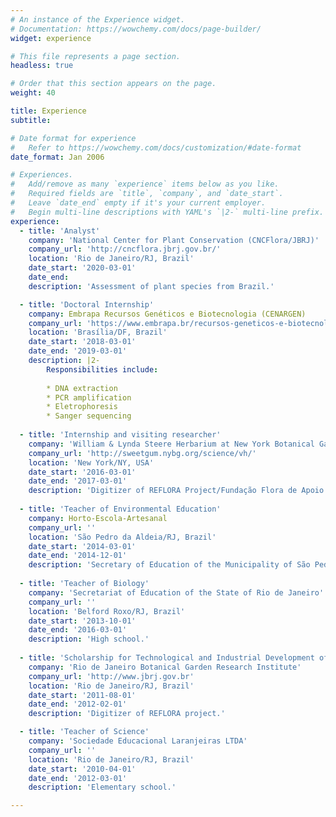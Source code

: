 ```yaml
---
# An instance of the Experience widget.
# Documentation: https://wowchemy.com/docs/page-builder/
widget: experience

# This file represents a page section.
headless: true

# Order that this section appears on the page.
weight: 40

title: Experience
subtitle:

# Date format for experience
#   Refer to https://wowchemy.com/docs/customization/#date-format
date_format: Jan 2006

# Experiences.
#   Add/remove as many `experience` items below as you like.
#   Required fields are `title`, `company`, and `date_start`.
#   Leave `date_end` empty if it's your current employer.
#   Begin multi-line descriptions with YAML's `|2-` multi-line prefix.
experience:
  - title: 'Analyst'
    company: 'National Center for Plant Conservation (CNCFlora/JBRJ)'
    company_url: 'http://cncflora.jbrj.gov.br/'
    location: 'Rio de Janeiro/RJ, Brazil'
    date_start: '2020-03-01'
    date_end:
    description: 'Assessment of plant species from Brazil.'

  - title: 'Doctoral Internship'
    company: Embrapa Recursos Genéticos e Biotecnologia (CENARGEN)
    company_url: 'https://www.embrapa.br/recursos-geneticos-e-biotecnologia'
    location: 'Brasília/DF, Brazil'
    date_start: '2018-03-01'
    date_end: '2019-03-01'
    description: |2-
        Responsibilities include:
        
        * DNA extraction
        * PCR amplification
        * Eletrophoresis
        * Sanger sequencing
        
  - title: 'Internship and visiting researcher'
    company: 'William & Lynda Steere Herbarium at New York Botanical Garden'
    company_url: 'http://sweetgum.nybg.org/science/vh/'
    location: 'New York/NY, USA'
    date_start: '2016-03-01'
    date_end: '2017-03-01'
    description: 'Digitizer of REFLORA Project/Fundação Flora de Apoio à Botânica and PhD visiting researcher.'
    
  - title: 'Teacher of Environmental Education'
    company: Horto-Escola-Artesanal
    company_url: ''
    location: 'São Pedro da Aldeia/RJ, Brazil'
    date_start: '2014-03-01'
    date_end: '2014-12-01'
    description: 'Secretary of Education of the Municipality of São Pedro de Aldeia.'
  
  - title: 'Teacher of Biology'
    company: 'Secretariat of Education of the State of Rio de Janeiro'
    company_url: ''
    location: 'Belford Roxo/RJ, Brazil'
    date_start: '2013-10-01'
    date_end: '2016-03-01'
    description: 'High school.'
    
  - title: 'Scholarship for Technological and Industrial Development of CNPQ'
    company: 'Rio de Janeiro Botanical Garden Research Institute'
    company_url: 'http://www.jbrj.gov.br'
    location: 'Rio de Janeiro/RJ, Brazil'
    date_start: '2011-08-01'
    date_end: '2012-02-01'
    description: 'Digitizer of REFLORA project.'

  - title: 'Teacher of Science'
    company: 'Sociedade Educacional Laranjeiras LTDA'
    company_url: ''
    location: 'Rio de Janeiro/RJ, Brazil'
    date_start: '2010-04-01'
    date_end: '2012-03-01'
    description: 'Elementary school.'

---
```


